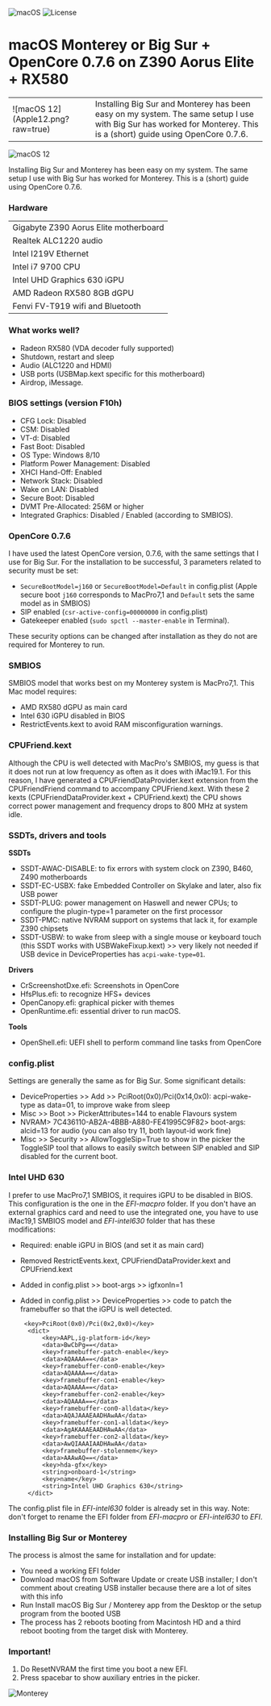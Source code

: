 ![macOS](https://badgen.net/github/checks/node-formidable/node-formidable/master/macos) ![License](https://badgen.net/badge/license/MIT/blue)

# macOS Monterey or Big Sur + OpenCore 0.7.6 on Z390 Aorus Elite + RX580

<table>
<tr>
<td>![macOS 12](Apple12.png?raw=true)</td>
<td>Installing Big Sur and Monterey has been easy on my system. The same setup I use with Big Sur has worked for Monterey. This is a (short) guide using OpenCore 0.7.6.</td>
</tr>
</table>

![macOS 12](Apple12.png?raw=true)

Installing Big Sur and Monterey has been easy on my system. The same setup I use with Big Sur has worked for Monterey. This is a (short) guide using OpenCore 0.7.6.

### Hardware

<table>
<tr>
<td>Gigabyte Z390 Aorus Elite motherboard</td>
</tr>
<tr>
<td>Realtek ALC1220 audio</td>
</tr>
<tr>
<td>Intel I219V Ethernet</td>
</tr>
<tr>
<td>Intel i7 9700 CPU</td>
</tr>
<tr>
<td>Intel UHD Graphics 630 iGPU</td>
</tr>
<tr>
<td>AMD Radeon RX580 8GB dGPU</td>
</tr>
<tr>
<td>Fenvi FV-T919 wifi and Bluetooth</td>
</tr>
</table>

### What works well?

- Radeon RX580 (VDA decoder fully supported)
- Shutdown, restart and sleep
- Audio (ALC1220 and HDMI)
- USB ports (USBMap.kext specific for this motherboard)
- Airdrop, iMessage.

### BIOS settings (version F10h)

- CFG Lock: Disabled
- CSM: Disabled
- VT-d: Disabled
- Fast Boot: Disabled
- OS Type: Windows 8/10
- Platform Power Management: Disabled
- XHCI Hand-Off: Enabled
- Network Stack: Disabled
- Wake on LAN: Disabled
- Secure Boot: Disabled
- DVMT Pre-Allocated: 256M or higher
- Integrated Graphics: Disabled / Enabled (according to SMBIOS).

### OpenCore 0.7.6

I have used the latest OpenCore version, 0.7.6, with the same settings that I use for Big Sur. For the installation to be successful, 3 parameters related to security must be set:

- `SecureBootModel=j160` or `SecureBootModel=Default` in config.plist (Apple secure boot `j160` corresponds to MacPro7,1 and `Default` sets the same model as in SMBIOS)
- SIP enabled (`csr-active-config=00000000` in config.plist)
- Gatekeeper enabled (`sudo spctl --master-enable` in Terminal).

These security options can be changed after installation as they do not are required for Monterey to run.

### SMBIOS

SMBIOS model that works best on my Monterey system is MacPro7,1. This Mac model requires:

- AMD RX580 dGPU as main card
- Intel 630 iGPU disabled in BIOS
- RestrictEvents.kext to avoid RAM misconfiguration warnings.

### CPUFriend.kext

Although the CPU is well detected with MacPro's SMBIOS, my guess is that it does not run at low frequency as often as it does with iMac19.1. For this reason, I have generated a CPUFriendDataProvider.kext extension from the CPUFriendFriend command to accompany CPUFriend.kext. With these 2 kexts (CPUFriendDataProvider.kext + CPUFriend.kext) the CPU shows correct power management and frequency drops to 800 MHz at system idle.

### SSDTs, drivers and tools

**SSDTs**

- SSDT-AWAC-DISABLE: to fix errors with system clock on Z390, B460, Z490 motherboards
- SSDT-EC-USBX: fake Embedded Controller on Skylake and later, also fix USB power
- SSDT-PLUG: power management on Haswell and newer CPUs; to configure the plugin-type=1 parameter on the first processor
- SSDT-PMC: native NVRAM support on systems that lack it, for example Z390 chipsets
- SSDT-USBW: to wake from sleep with a single mouse or keyboard touch (this SSDT works with USBWakeFixup.kext) >> very likely not needed if USB device in DeviceProperties has `acpi-wake-type=01`.

**Drivers**

- CrScreenshotDxe.efi: Screenshots in OpenCore
- HfsPlus.efi: to recognize HFS+ devices
- OpenCanopy.efi: graphical picker with themes
- OpenRuntime.efi: essential driver to run macOS.

**Tools**

- OpenShell.efi: UEFI shell to perform command line tasks from OpenCore

### config.plist

Settings are generally the same as for Big Sur. Some significant details:

- DeviceProperties >> Add >> PciRoot(0x0)/Pci(0x14,0x0): acpi-wake-type as data=01, to improve wake from sleep
- Misc >> Boot >> PickerAttributes=144 to enable Flavours system
- NVRAM> 7C436110-AB2A-4BBB-A880-FE41995C9F82> boot-args: alcid=13 for audio (you can also try 11, both layout-id work fine)
- Misc >> Security >> AllowToggleSip=True to show in the picker the ToggleSIP tool that allows to easily switch between SIP enabled and SIP disabled for the current boot.

### Intel UHD 630

I prefer to use MacPro7,1 SMBIOS, it requires iGPU to be disabled in BIOS. This configuration is the one in the *EFI-macpro* folder.
If you don't have an external graphics card and need to use the integrated one, you have to use iMac19,1 SMBIOS model and *EFI-intel630* folder that has these modifications:

- Required: enable iGPU in BIOS (and set it as main card)
- Removed RestrictEvents.kext, CPUFriendDataProvider.kext and CPUFriend.kext
- Added in config.plist >> boot-args >> igfxonln=1
- Added in config.plist >> DeviceProperties >> code to patch the framebuffer so that the iGPU is well detected.

       <key>PciRoot(0x0)/Pci(0x2,0x0)</key>
        <dict>
            <key>AAPL,ig-platform-id</key>
            <data>BwCbPg==</data>
            <key>framebuffer-patch-enable</key>
            <data>AQAAAA==</data>
            <key>framebuffer-con0-enable</key>
            <data>AQAAAA==</data>
            <key>framebuffer-con1-enable</key>
            <data>AQAAAA==</data>
            <key>framebuffer-con2-enable</key>
            <data>AQAAAA==</data>
            <key>framebuffer-con0-alldata</key>
            <data>AQAJAAAEAADHAwAA</data>
            <key>framebuffer-con1-alldata</key>
            <data>AgAKAAAEAADHAwAA</data>
            <key>framebuffer-con2-alldata</key>
            <data>AwQIAAAIAADHAwAA</data>
            <key>framebuffer-stolenmem</key>
            <data>AAAwAQ==</data>
            <key>hda-gfx</key>
            <string>onboard-1</string>
            <key>name</key>
            <string>Intel UHD Graphics 630</string>
        </dict>
      
The config.plist file in *EFI-intel630* folder is already set in this way.
Note: don't forget to rename the EFI folder from *EFI-macpro* or *EFI-intel630* to *EFI*.

### Installing Big Sur or  Monterey

The process is almost the same for installation and for update:

- You need a working EFI folder
- Download macOS from Software Update or create USB installer; I don't comment about creating USB installer because there are a lot of sites with this info
- Run Install macOS Big Sur / Monterey app from the Desktop or the setup program from the booted USB
- The process has 2 reboots booting from Macintosh HD and a third reboot booting from the target disk with Monterey.

### Important!

1. Do ResetNVRAM the first time you boot a new EFI.
2. Press spacebar to show auxiliary entries in the picker.

![Monterey](Monterey.jpg?raw=true)

